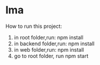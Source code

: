 # lma
How to run this project:

1. in root folder,run: npm install
2. in backend folder,run: npm install
3. in web folder,run: npm install
4. go to root folder, run npm start
